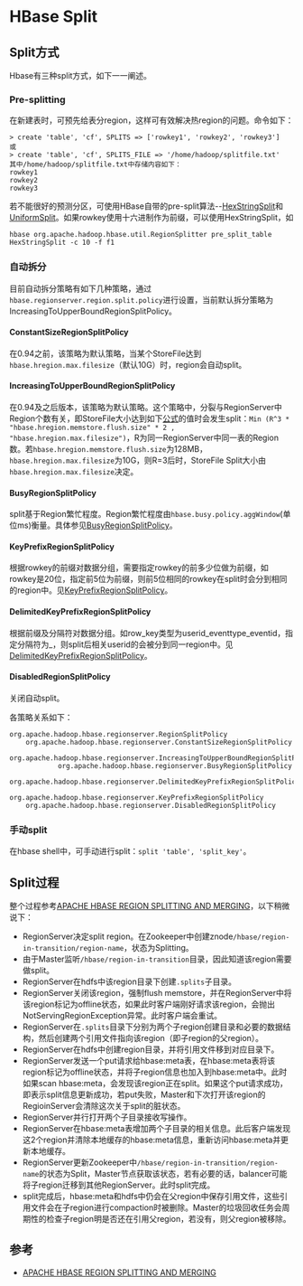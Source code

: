 # HBase Split


## Split方式
Hbase有三种split方式，如下一一阐述。

### Pre-splitting

在新建表时，可预先给表分region，这样可有效解决热region的问题。命令如下：
```
> create 'table', 'cf', SPLITS => ['rowkey1', 'rowkey2', 'rowkey3']
或
> create 'table', 'cf', SPLITS_FILE => '/home/hadoop/splitfile.txt'
其中/home/hadoop/splitfile.txt中存储内容如下：
rowkey1
rowkey2
rowkey3
```

若不能很好的预测分区，可使用HBase自带的pre-split算法--[HexStringSplit](https://hbase.apache.org/devapidocs/org/apache/hadoop/hbase/util/RegionSplitter.HexStringSplit.html)和[UniformSplit](https://hbase.apache.org/devapidocs/org/apache/hadoop/hbase/util/RegionSplitter.UniformSplit.html)。如果rowkey使用十六进制作为前缀，可以使用HexStringSplit，如

```
hbase org.apache.hadoop.hbase.util.RegionSplitter pre_split_table HexStringSplit -c 10 -f f1
```

### 自动拆分

目前自动拆分策略有如下几种策略，通过`hbase.regionserver.region.split.policy`进行设置，当前默认拆分策略为IncreasingToUpperBoundRegionSplitPolicy。


#### ConstantSizeRegionSplitPolicy
在0.94之前，该策略为默认策略，当某个StoreFile达到`hbase.hregion.max.filesize`（默认10G）时，region会自动split。

#### IncreasingToUpperBoundRegionSplitPolicy
在0.94及之后版本，该策略为默认策略。这个策略中，分裂与RegionServer中Region个数有关，即StoreFile大小达到如下[公式](https://hbase.apache.org/devapidocs/org/apache/hadoop/hbase/regionserver/IncreasingToUpperBoundRegionSplitPolicy.html)的值时会发生split：`Min (R^3 * "hbase.hregion.memstore.flush.size" * 2 , "hbase.hregion.max.filesize")`，R为同一RegionServer中同一表的Region数。若`hbase.hregion.memstore.flush.size`为128MB，`hbase.hregion.max.filesize`为10G，则R=3后时，StoreFile Split大小由`hbase.hregion.max.filesize`决定。		

#### BusyRegionSplitPolicy
split基于Region繁忙程度。Region繁忙程度由`hbase.busy.policy.aggWindow`(单位ms)衡量。具体参见[BusyRegionSplitPolicy](https://hbase.apache.org/devapidocs/org/apache/hadoop/hbase/regionserver/BusyRegionSplitPolicy.html)。

#### KeyPrefixRegionSplitPolicy
根据rowkey的前缀对数据分组，需要指定rowkey的前多少位做为前缀，如rowkey是20位，指定前5位为前缀，则前5位相同的rowkey在split时会分到相同的region中。见[KeyPrefixRegionSplitPolicy](https://hbase.apache.org/devapidocs/org/apache/hadoop/hbase/regionserver/KeyPrefixRegionSplitPolicy.html)。

#### DelimitedKeyPrefixRegionSplitPolicy
根据前缀及分隔符对数据分组。如row_key类型为userid_eventtype_eventid，指定分隔符为_，则split后相关userid的会被分到同一region中。见[DelimitedKeyPrefixRegionSplitPolicy](https://hbase.apache.org/devapidocs/org/apache/hadoop/hbase/regionserver/DelimitedKeyPrefixRegionSplitPolicy.html)。

#### DisabledRegionSplitPolicy
关闭自动split。

各策略关系如下：
```
org.apache.hadoop.hbase.regionserver.RegionSplitPolicy
	org.apache.hadoop.hbase.regionserver.ConstantSizeRegionSplitPolicy
		org.apache.hadoop.hbase.regionserver.IncreasingToUpperBoundRegionSplitPolicy
			org.apache.hadoop.hbase.regionserver.BusyRegionSplitPolicy
			org.apache.hadoop.hbase.regionserver.DelimitedKeyPrefixRegionSplitPolicy
			org.apache.hadoop.hbase.regionserver.KeyPrefixRegionSplitPolicy
	org.apache.hadoop.hbase.regionserver.DisabledRegionSplitPolicy
```
### 手动split
在hbase shell中，可手动进行split：`split 'table', 'split_key'`。


## Split过程
整个过程参考[APACHE HBASE REGION SPLITTING AND MERGING](http://zh.hortonworks.com/blog/apache-hbase-region-splitting-and-merging/)，以下稍微说下：

- RegionServer决定split region。在Zookeeper中创建znode`/hbase/region-in-transition/region-name`，状态为Splitting。
- 由于Master监听`/hbase/region-in-transition`目录，因此知道该region需要做split。
- RegionServer在hdfs中该region目录下创建`.splits`子目录。
- RegionServer关闭该region，强制flush memstore，并在RegionServer中将该region标记为offline状态，如果此时客户端刚好请求该region，会抛出NotServingRegionException异常。此时客户端会重试。
- RegionServer在`.splits`目录下分别为两个子region创建目录和必要的数据结构，然后创建两个引用文件指向该region（即子region的父region）。
- RegionServer在hdfs中创建region目录，并将引用文件移到对应目录下。
- RegionServer发送一个put请求给hbase:meta表，在hbase:meta表将该region标记为offline状态，并将子region信息也加入到hbase:meta中。此时如果scan hbase:meta，会发现该region正在split。如果这个put请求成功，即表示split信息更新成功，若put失败，Master和下次打开该region的RegioinServer会清除这次关于split的脏状态。
- RegionServer并行打开两个子目录接收写操作。
- RegionServer在hbase:meta表增加两个子目录的相关信息。此后客户端发现这2个region并清除本地缓存的hbase:meta信息，重新访问hbase:meta并更新本地缓存。
- RegionServer更新Zookeeper中`/hbase/region-in-transition/region-name`的状态为Split，Master节点获取该状态，若有必要的话，balancer可能将子region迁移到其他RegionServer。此时split完成。
- split完成后，hbase:meta和hdfs中仍会在父region中保存引用文件，这些引用文件会在子region进行compaction时被删除。Master的垃圾回收任务会周期性的检查子region明是否还在引用父region，若没有，则父region被移除。

## 参考
- [APACHE HBASE REGION SPLITTING AND MERGING](http://zh.hortonworks.com/blog/apache-hbase-region-splitting-and-merging/)
